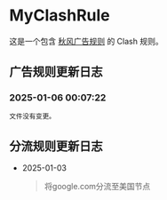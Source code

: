 # MyClashRule
这是一个包含 [秋风广告规则](https://awavenue.top/) 的 Clash 规则。

## 广告规则更新日志
### 2025-01-06 00:07:22

```diff
文件没有变更。
```

## 分流规则更新日志

+ 2025-01-03

  > 将google.com分流至美国节点
